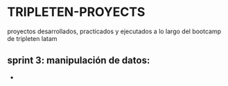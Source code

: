 # TRIPLETEN-PROYECTS
proyectos desarrollados, practicados y ejecutados a lo largo del bootcamp de tripleten latam 

## sprint 3: manipulación de datos:

-
